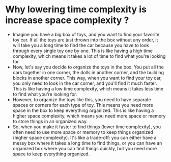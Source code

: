 # Why lowering time complexity is increase space complexity ?
- Imagine you have a big box of toys, and you want to find your favorite toy car. If all the toys are just thrown into the box without any order, it will take you a long time to find the car because you have to look through every single toy one by one. This is like having a high time complexity, which means it takes a lot of time to find what you're looking for.
- Now, let's say you decide to organize the toys in the box. You put all the cars together in one corner, the dolls in another corner, and the building blocks in another corner. This way, when you want to find your toy car, you only need to look in the car corner, and you'll find it much faster. This is like having a low time complexity, which means it takes less time to find what you're looking for.
- However, to organize the toys like this, you need to have separate spaces or corners for each type of toy. This means you need more space in the box to keep everything organized. This is like having a higher space complexity, which means you need more space or memory to store things in an organized way.
- So, when you make it faster to find things (lower time complexity), you often need to use more space or memory to keep things organized (higher space complexity). It's like a trade-off: you can either have a messy box where it takes a long time to find things, or you can have an organized box where you can find things quickly, but you need more space to keep everything organized.
